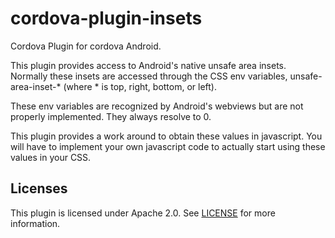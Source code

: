 cordova-plugin-insets
=====================

Cordova Plugin for cordova Android.

This plugin provides access to Android's native unsafe area insets. Normally these insets are accessed through the CSS env variables, unsafe-area-inset-* (where * is top, right, bottom, or left).

These env variables are recognized by Android's webviews but are not properly implemented. They always resolve to 0.

This plugin provides a work around to obtain these values in javascript. You will have to implement your own javascript code to actually start using these values in your CSS.

## Licenses

This plugin is licensed under Apache 2.0. See [LICENSE](./LICENSE) for more information.
